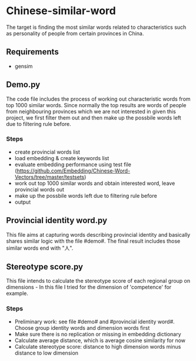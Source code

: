 # Chinese-similar-word
The target is finding the most similar words related to characteristics such as personality of people from certain provinces in China.
## Requirements
- gensim
## Demo.py
The code file includes the process of working out characteristic words from top 1000 similar words. Since normally the top results are words of people from neighbouring provinces which we are not interested in given this project, we first filter them out and then make up the possbile words left due to filtering rule before.
### Steps
- create provincial words list
- load embedding & create keywords list
- evaluate embedding performance using test file (https://github.com/Embedding/Chinese-Word-Vectors/tree/master/testsets)
- work out top 1000 similar words and obtain interested word, leave provincial words out
- make up the possbile words left due to filtering rule before
- output

## Provincial identity word.py
This file aims at capturing words describing provincial identity and basically shares similar logic with the file #demo#. The final result includes those similar words end with "人".

## Stereotype score.py
This file intends to calculate the stereotype score of each regional group on dimensions - In this file I tried for the dimension of 'competence' for example. 

### Steps
- Preliminary work: see file #demo# and #provincial identity word#. Choose group identity words and dimension words first
- Make sure there is no replication or missing in embedding dictionary
- Calculate average distance, which is average cosine similarity for now
- Calculate stereotype score: distance to high dimension words minus distance to low dimension
